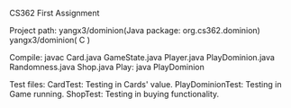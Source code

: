 CS362 First Assignment

Project path: yangx3/dominion(Java package: org.cs362.dominion)
              yangx3/dominion( C )
              
Compile:
      javac Card.java GameState.java Player.java PlayDominion.java Randomness.java Shop.java
Play:
      java PlayDominion
      
Test files:
      CardTest: Testing in Cards' value.
      PlayDominionTest: Testing in Game running.
      ShopTest: Testing in buying functionality.

